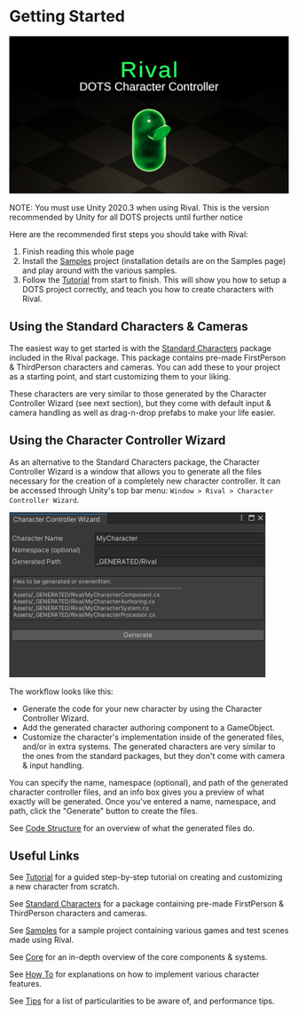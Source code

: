 # Getting Started

![](./Images/logo.png)

NOTE: You must use Unity 2020.3 when using Rival. This is the version recommended by Unity for all DOTS projects until further notice

Here are the recommended first steps you should take with Rival: 
1. Finish reading this whole page
1. Install the [Samples](./samples.md) project (installation details are on the Samples page) and play around with the various samples.
1. Follow the [Tutorial](./tutorial.md) from start to finish. This will show you how to setup a DOTS project correctly, and teach you how to create characters with Rival.


## Using the Standard Characters & Cameras

The easiest way to get started is with the [Standard Characters](./standard-characters.md) package included in the Rival package. This package contains pre-made FirstPerson & ThirdPerson characters and cameras. You can add these to your project as a starting point, and start customizing them to your liking.

These characters are very similar to those generated by the Character Controller Wizard (see next section), but they come with default input & camera handling as well as drag-n-drop prefabs to make your life easier.


## Using the Character Controller Wizard

As an alternative to the Standard Characters package, the Character Controller Wizard is a window that allows you to generate all the files necessary for the creation of a completely new character controller. It can be accessed through Unity's top bar menu: `Window > Rival > Character Controller Wizard`. 

![](./Images/character_wizard.png)

The workflow looks like this:
- Generate the code for your new character by using the Character Controller Wizard. 
- Add the generated character authoring component to a GameObject.
- Customize the character's implementation inside of the generated files, and/or in extra systems. The generated characters are very similar to the ones from the standard packages, but they don't come with camera & input handling.

You can specify the name, namespace (optional), and path of the generated character controller files, and an info box gives you a preview of what exactly will be generated. Once you've entered a name, namespace, and path, click the "Generate" button to create the files.

See [Code Structure](./Core/code-structure.md) for an overview of what the generated files do.


## Useful Links

See [Tutorial](./tutorial.md) for a guided step-by-step tutorial on creating and customizing a new character from scratch.

See [Standard Characters](./standard-characters.md) for a package containing pre-made FirstPerson & ThirdPerson characters and cameras.

See [Samples](./samples.md) for a sample project containing various games and test scenes made using Rival.

See [Core](./core.md) for an in-depth overview of the core components & systems. 

See [How To](./how-to.md) for explanations on how to implement various character features.

See [Tips](./tips.md) for a list of particularities to be aware of, and performance tips.
